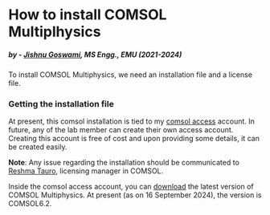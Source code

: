 # How to install COMSOL Multiplhysics

##### by - [Jishnu Goswami](https://github.com/jishnume), MS Engg., EMU (2021-2024)

To install COMSOL Multiphysics, we need an installation file and a license file.

### Getting the installation file

At present, this comsol installation is tied to my [comsol access](https://www.comsol.com/access/login) account. In future, any of the lab member can create their own access account.  Creating this account is free of cost and upon providing some details, it can be created easily.

**Note**: Any issue regarding the installation should be communicated to [Reshma Tauro](reshma@comsol.com), licensing manager in COMSOL.

Inside the comsol access account, you can [download](https://drive.google.com/file/d/10m34MS7Iz3jNSB-WtSl8sXO9fE0qi2Pg/view?usp=sharing) the latest version of COMSOL Multiphysics. At present (as on 16 September 2024), the version is COMSOL6.2.

